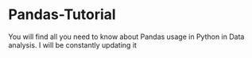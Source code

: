 # Pandas-Tutorial
You will find all you need to know about Pandas usage in Python in Data analysis. I will be constantly updating it
